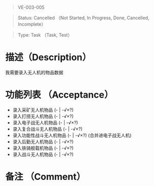 > VE-003-005

> Status: Cancelled （Not Started, In Progress, Done, Cancelled, Incomplete）

> Type: Task （Task, Test）

# 描述（Description）
我需要录入无人机的物品数据

# 功能列表 （Acceptance）
* 录入采矿无人机物品 (- | -√×?)
* 录入打捞无人机物品 (- | -√×?)
* 录入电子战无人机物品 (- | -√×?)
* 录入复合战斗无人机物品 (- | -√×?)
* 录入功能性战斗无人机物品 (- | -√×?) (合并进电子战无人机)
* 录入后勤无人机物品 (- | -√×?)
* 录入铁骑舰载机物品 (- | -√×?)
* 录入战斗无人机物品 (- | -√×?)

# 备注 （Comment）

